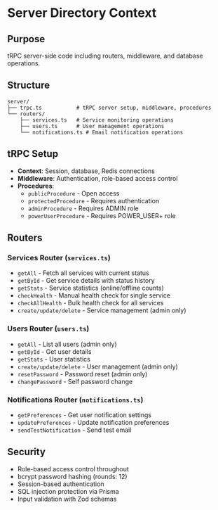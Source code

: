 # Server Directory Context

## Purpose
tRPC server-side code including routers, middleware, and database operations.

## Structure
```
server/
├── trpc.ts           # tRPC server setup, middleware, procedures
└── routers/
    ├── services.ts   # Service monitoring operations
    ├── users.ts      # User management operations
    └── notifications.ts # Email notification operations
```

## tRPC Setup
- **Context**: Session, database, Redis connections
- **Middleware**: Authentication, role-based access control
- **Procedures**: 
  - `publicProcedure` - Open access
  - `protectedProcedure` - Requires authentication
  - `adminProcedure` - Requires ADMIN role
  - `powerUserProcedure` - Requires POWER_USER+ role

## Routers

### Services Router (`services.ts`)
- `getAll` - Fetch all services with current status
- `getById` - Get service details with status history
- `getStats` - Service statistics (online/offline counts)
- `checkHealth` - Manual health check for single service
- `checkAllHealth` - Bulk health check for all services
- `create/update/delete` - Service management (admin only)

### Users Router (`users.ts`)
- `getAll` - List all users (admin only)
- `getById` - Get user details
- `getStats` - User statistics
- `create/update/delete` - User management (admin only)
- `resetPassword` - Password reset (admin only)
- `changePassword` - Self password change

### Notifications Router (`notifications.ts`)
- `getPreferences` - Get user notification settings
- `updatePreferences` - Update notification preferences
- `sendTestNotification` - Send test email

## Security
- Role-based access control throughout
- bcrypt password hashing (rounds: 12)
- Session-based authentication
- SQL injection protection via Prisma
- Input validation with Zod schemas